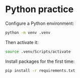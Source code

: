 # Python practice

Configure a Python environment:

```bash
python -m venv .venv
```

Then activate it:

```bash
source .venv/Scripts/activate
```

Install packages for the first time:

```bash
pip install -r requirements.txt
```
